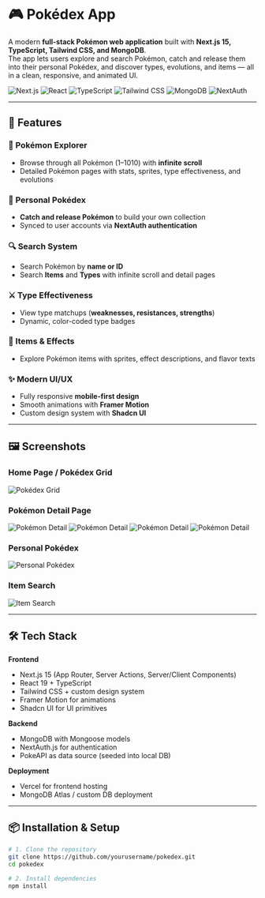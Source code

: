 # 🎮 Pokédex App

A modern **full-stack Pokémon web application** built with **Next.js 15, TypeScript, Tailwind CSS, and MongoDB**.  
The app lets users explore and search Pokémon, catch and release them into their personal Pokédex, and discover types, evolutions, and items — all in a clean, responsive, and animated UI.

![Next.js](https://img.shields.io/badge/Next.js-000000?style=for-the-badge&logo=nextdotjs&logoColor=white)
![React](https://img.shields.io/badge/React-20232A?style=for-the-badge&logo=react&logoColor=61DAFB)
![TypeScript](https://img.shields.io/badge/TypeScript-3178C6?style=for-the-badge&logo=typescript&logoColor=white)
![Tailwind CSS](https://img.shields.io/badge/Tailwind_CSS-38B2AC?style=for-the-badge&logo=tailwind-css&logoColor=white)
![MongoDB](https://img.shields.io/badge/MongoDB-4EA94B?style=for-the-badge&logo=mongodb&logoColor=white)
![NextAuth](https://img.shields.io/badge/Auth-NextAuth.js-blue?style=for-the-badge)

---

## 🚀 Features

### 🔎 Pokémon Explorer

-   Browse through all Pokémon (1–1010) with **infinite scroll**
-   Detailed Pokémon pages with stats, sprites, type effectiveness, and evolutions

### 📖 Personal Pokédex

-   **Catch and release Pokémon** to build your own collection
-   Synced to user accounts via **NextAuth authentication**

### 🔍 Search System

-   Search Pokémon by **name or ID**
-   Search **Items** and **Types** with infinite scroll and detail pages

### ⚔️ Type Effectiveness

-   View type matchups (**weaknesses, resistances, strengths**)
-   Dynamic, color-coded type badges

### 🎒 Items & Effects

-   Explore Pokémon items with sprites, effect descriptions, and flavor texts

### ✨ Modern UI/UX

-   Fully responsive **mobile-first design**
-   Smooth animations with **Framer Motion**
-   Custom design system with **Shadcn UI**

---

## 🖼️ Screenshots

### Home Page / Pokédex Grid

![Pokédex Grid](./public/screenshots/grid.png)

### Pokémon Detail Page

![Pokémon Detail](./public/screenshots/detail1.png)
![Pokémon Detail](./public/screenshots/detail2.png)
![Pokémon Detail](./public/screenshots/detail3.png)
![Pokémon Detail](./public/screenshots/detail4.png)

### Personal Pokédex

![Personal Pokédex](./public//screenshots/party.png)

### Item Search

![Item Search](./public//screenshots/search.png)

---

## 🛠️ Tech Stack

**Frontend**

-   Next.js 15 (App Router, Server Actions, Server/Client Components)
-   React 19 + TypeScript
-   Tailwind CSS + custom design system
-   Framer Motion for animations
-   Shadcn UI for UI primitives

**Backend**

-   MongoDB with Mongoose models
-   NextAuth.js for authentication
-   PokeAPI as data source (seeded into local DB)

**Deployment**

-   Vercel for frontend hosting
-   MongoDB Atlas / custom DB deployment

---

## 📦 Installation & Setup

```bash
# 1. Clone the repository
git clone https://github.com/yourusername/pokedex.git
cd pokedex

# 2. Install dependencies
npm install
```
